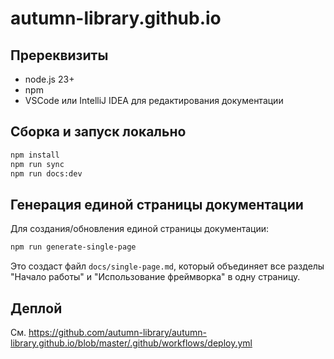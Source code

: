 # autumn-library.github.io

## Пререквизиты

* node.js 23+
* npm
* VSCode или IntelliJ IDEA для редактирования документации

## Сборка и запуск локально

```sh
npm install
npm run sync
npm run docs:dev
```

## Генерация единой страницы документации

Для создания/обновления единой страницы документации:

```sh
npm run generate-single-page
```

Это создаст файл `docs/single-page.md`, который объединяет все разделы "Начало работы" и "Использование фреймворка" в одну страницу.

## Деплой

См. https://github.com/autumn-library/autumn-library.github.io/blob/master/.github/workflows/deploy.yml
